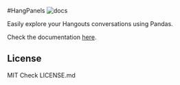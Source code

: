 #HangPanels ![docs](https://readthedocs.org/projects/hangpanels/badge/?version=latest)

Easily explore your Hangouts conversations using Pandas.

Check the documentation [here](http://hangpanels.readthedocs.org/en/latest/).

## License
MIT Check LICENSE.md

